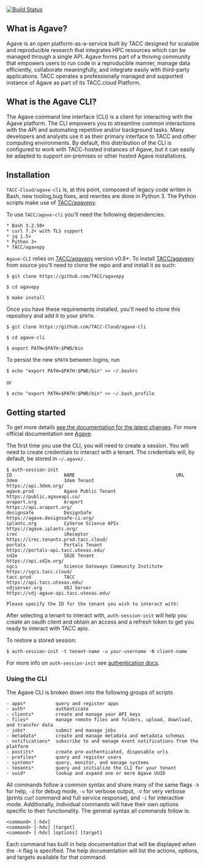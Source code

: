 [![Build Status](https://travis-ci.org/TACC-Cloud/agave-cli.svg?branch=develop)](https://travis-ci.org/TACC-Cloud/agave-cli)

## What is Agave?

Agave is an open platform-as-a-service built by TACC designed for scalable and
reproducible research that integrates HPC resources which can be managed
through a single API.
Agave forms part of a thriving community that empowers users to run code in a
reproducible manner, manage data efficiently, collaborate meaningfully, and 
integrate easily with third-party applications. 
TACC operates a professionally managed and supported instance of Agave as part 
of its TACC.cloud Platform.


## What is the Agave CLI?

The Agave command line interface (CLI) is a client for interacting with the
Agave platform. 
The CLI empowers you to streamline common interactions with the API and 
automating repetitive and/or background tasks. Many developers and analysts 
use it as their primary interface to TACC and other computing environments. 
By default, this distribution of the CLI is configured to work with 
TACC-hosted instances of Agave, but it can easily be adapted to support 
on-premises or other hosted Agave installations. 


## Installation

`TACC-Cloud/agave-cli` is, at this point, composed of legacy code writen in Bash, new
tooling,bug fixes, and rewrites are done in Python 3. The Python scripts make
use of [TACC/agavepy](https://github.com/TACC/agavepy).

To use `TACC/agave-cli` you'll need the following dependencies. 

	* Bash 3.2.50+
	* curl 7.2+ with TLS support
	* jq 1.5+
    * Python 3+
    * TACC/agavepy

`Agave-CLI` relies on [TACC/agavepy](https://github.com/TACC/agavepy) version
v0.8+.
To install [TACC/agavepy](https://github.com/TACC/agavepy) from source you'll
need to clone the repo and and install it as such:
```shell
$ git clone https://github.com/TACC/agavepy

$ cd agavepy

$ make install
```

Once you have these requirements installed, you'll need to clone this
repository and add it to your `$PATH`.

```shell
$ git clone https://github.com/TACC-Cloud/agave-cli

$ cd agave-cli

$ export PATH=$PATH:$PWD/bin
```

To persist the new `$PATH` between logins, run
```shell
$ echo "export PATH=$PATH:$PWD/bin" >> ~/.bashrc
```
or
```shell
$ echo "export PATH=$PATH:$PWD/bin" >> ~/.bash_profile
```


## Getting started

To get more details 
[see the documentation for the latest changes](docs/docsite).
For more official documentation see
[Agave](https://tacc-cloud.readthedocs.io/projects/agave/en/latest/).

The first time you use the CLI, you will need to create a session.
You will need to create credentials to interact with a tenant.
The credentials will, by default, be stored in `~/.agave/`.

```
$ auth-session-init 
ID                   NAME                                     URL                                               
3dem                 3dem Tenant                              https://api.3dem.org/                             
agave.prod           Agave Public Tenant                      https://public.agaveapi.co/                       
araport.org          Araport                                  https://api.araport.org/                          
designsafe           DesignSafe                               https://agave.designsafe-ci.org/                  
iplantc.org          CyVerse Science APIs                     https://agave.iplantc.org/                        
irec                 iReceptor                                https://irec.tenants.prod.tacc.cloud/             
portals              Portals Tenant                           https://portals-api.tacc.utexas.edu/              
sd2e                 SD2E Tenant                              https://api.sd2e.org/                             
sgci                 Science Gateways Community Institute     https://sgci.tacc.cloud/                          
tacc.prod            TACC                                     https://api.tacc.utexas.edu/                      
vdjserver.org        VDJ Server                               https://vdj-agave-api.tacc.utexas.edu/            

Please specify the ID for the tenant you wish to interact with:
```

After selecting a tenant to interact with, `auth-session-init` will help you
create an oauth client and obtain an access and a refresh token to get you
ready to interact with TACC apis.

To restore a stored session:
```
$ auth-session-init -t tenant-name -u your-username -N client-name
```

For more info on `auth-session-init` see
[authentication docs](docs/docsite/authentication/auth.rst).

### Using the CLI

The Agave CLI is broken down into the following groups of scripts

	- apps*           query and register apps
	- auth*           authenticate
	- clients*        create and manage your API keys
	- files*          manage remote files and folders, upload, download, and transfer data
	- jobs*           submit and manage jobs
	- metadata*       create and manage metadata and metadata schemas
	- notifications*  subscribe to and manage event notifications from the platform
	- postits*        create pre-authenticated, disposable urls
	- profiles*       query and register users
	- systems*        query, monitor, and manage systems
	- tenants*        query and initialize the CLI for your tenant
	- uuid*           lookup and expand one or more Agave UUID

All commands follow a common syntax and share many of the same flags `-h` for help, `-d` for debug mode, `-v` for verbose output, `-V` for very verbose (prints curl command and full service response), and `-i` for interactive mode. Additionally, individual commands will have their own options specific to their functionality. The general syntax all commands follow is:

	<command> [-hdv]
	<command> [-hdv] [target]
	<command> [-hdv] [options] [target]

Each command has built in help documentation that will be displayed when the `-h` flag is specified. The help documentation will list the actions, options, and targets available for that command.
